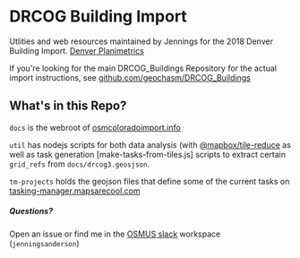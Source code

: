 # DRCOG Building Import

Utlities and web resources maintained by Jennings for the 2018 Denver Building Import. [Denver Planimetrics](https://wiki.openstreetmap.org/wiki/Denver_Planimetrics_Import)

If you're looking for the main DRCOG_Buildings Repository for the actual import instructions, see [github.com/geochasm/DRCOG_Buildings](//github.com/geochasm/DRCOG_Buildings)

What's in this Repo?
---------

`docs` is the webroot of [osmcoloradoimport.info](//osmcoloradoimport.info)

`util` has nodejs scripts for both data analysis (with [@mapbox/tile-reduce](//github.com/mapbox/tile-reduce) as well as task generation [make-tasks-from-tiles.js] scripts to extract certain `grid_refs` from `docs/drcog3.geosjson`.

`tm-projects` holds the geojson files that define some of the current tasks on [tasking-manager.mapsarecool.com](tasking-manager.mapsarecool.com)



##### Questions? 
Open an issue or find me in the [OSMUS slack](osmus.slack.com) workspace (`jenningsanderson`)
